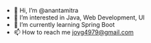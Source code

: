 - 👋 Hi, I’m @anantamitra
- 👀 I’m interested in Java, Web Development, UI
- 🌱 I’m currently learning Spring Boot
- 📫 How to reach me joyg4979@gmail.com

<!---
anantamitra/anantamitra is a ✨ special ✨ repository because its `README.md` (this file) appears on your GitHub profile.
You can click the Preview link to take a look at your changes.
--->
